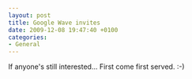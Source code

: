 ```yaml
---
layout: post
title: Google Wave invites
date: 2009-12-08 19:47:40 +0100
categories:
- General
---
```

If anyone's still interested... First come first served. :-)

